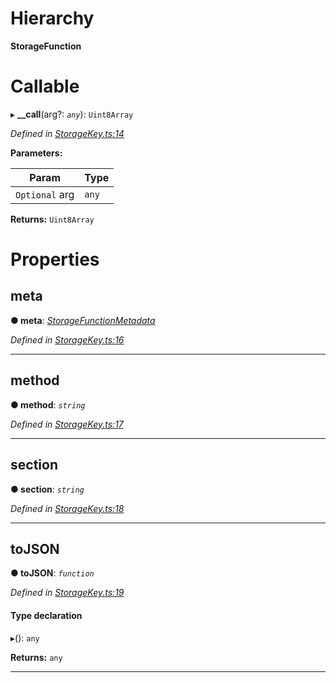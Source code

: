 

# Hierarchy

**StorageFunction**

# Callable
▸ **__call**(arg?: *`any`*): `Uint8Array`

*Defined in [StorageKey.ts:14](https://github.com/polkadot-js/api/blob/60d874c/packages/types/src/StorageKey.ts#L14)*

**Parameters:**

| Param | Type |
| ------ | ------ |
| `Optional` arg | `any` |

**Returns:** `Uint8Array`

# Properties

<a id="meta"></a>

##  meta

**● meta**: *[StorageFunctionMetadata](../classes/_metadata_.storagefunctionmetadata.md)*

*Defined in [StorageKey.ts:16](https://github.com/polkadot-js/api/blob/60d874c/packages/types/src/StorageKey.ts#L16)*

___
<a id="method"></a>

##  method

**● method**: *`string`*

*Defined in [StorageKey.ts:17](https://github.com/polkadot-js/api/blob/60d874c/packages/types/src/StorageKey.ts#L17)*

___
<a id="section"></a>

##  section

**● section**: *`string`*

*Defined in [StorageKey.ts:18](https://github.com/polkadot-js/api/blob/60d874c/packages/types/src/StorageKey.ts#L18)*

___
<a id="tojson"></a>

##  toJSON

**● toJSON**: *`function`*

*Defined in [StorageKey.ts:19](https://github.com/polkadot-js/api/blob/60d874c/packages/types/src/StorageKey.ts#L19)*

#### Type declaration
▸(): `any`

**Returns:** `any`

___

